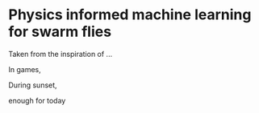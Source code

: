 # Physics informed machine learning for swarm flies

Taken from the inspiration of ...

In games,

During sunset,

enough for today

```{tableofcontents}
```
